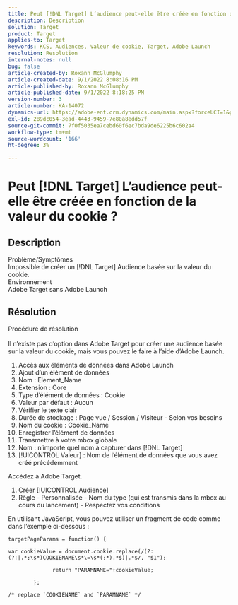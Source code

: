 ```yaml
---
title: Peut [!DNL Target] L’audience peut-elle être créée en fonction de la valeur du cookie ?
description: Description
solution: Target
product: Target
applies-to: Target
keywords: KCS, Audiences, Valeur de cookie, Target, Adobe Launch
resolution: Resolution
internal-notes: null
bug: false
article-created-by: Roxann McGlumphy
article-created-date: 9/1/2022 8:08:16 PM
article-published-by: Roxann McGlumphy
article-published-date: 9/1/2022 8:18:25 PM
version-number: 3
article-number: KA-14072
dynamics-url: https://adobe-ent.crm.dynamics.com/main.aspx?forceUCI=1&pagetype=entityrecord&etn=knowledgearticle&id=2eaa97cd-312a-ed11-9db1-002248086a27
exl-id: 289dc054-3ead-4443-9459-7e80a8edd57f
source-git-commit: 7f0f5035ea7cebd60f6ec7bda9de6225b6c602a4
workflow-type: tm+mt
source-wordcount: '166'
ht-degree: 3%

---
```


# Peut [!DNL Target] L’audience peut-elle être créée en fonction de la valeur du cookie ?

## Description

Problème/Symptômes<br>
Impossible de créer un [!DNL Target] Audience basée sur la valeur du cookie.
<br>Environnement<br>
Adobe Target sans Adobe Launch




## Résolution

Procédure de résolution<br><br>
Il n’existe pas d’option dans Adobe Target pour créer une audience basée sur la valeur du cookie, mais vous pouvez le faire à l’aide d’Adobe Launch.

1. Accès aux éléments de données dans Adobe Launch
2. Ajout d’un élément de données
3. Nom : Element_Name
4. Extension : Core
5. Type d’élément de données : Cookie
6. Valeur par défaut : Aucun
7. Vérifier le texte clair
8. Durée de stockage : Page vue / Session / Visiteur - Selon vos besoins
9. Nom du cookie : Cookie_Name
10. Enregistrer l’élément de données
11. Transmettre à votre mbox globale
12. Nom : n’importe quel nom à capturer dans [!DNL Target]
13. [!UICONTROL Valeur] : Nom de l’élément de données que vous avez créé précédemment




Accédez à Adobe Target.

1. Créer [!UICONTROL Audience]
2. Règle - Personnalisée - Nom du type (qui est transmis dans la mbox au cours du lancement) - Respectez vos conditions




En utilisant JavaScript, vous pouvez utiliser un fragment de code comme dans l’exemple ci-dessous :


```
targetPageParams = function() {

var cookieValue = document.cookie.replace(/(?:(?:|.*;\s*)COOKIENAME\s*\=\s*(;*).*$)|.*$/, "$1");

              return "PARAMNAME="+cookieValue;

        };

/* replace `COOKIENAME` and `PARAMNAME` */
```
